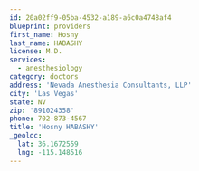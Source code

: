 ```yaml
---
id: 20a02ff9-05ba-4532-a189-a6c0a4748af4
blueprint: providers
first_name: Hosny
last_name: HABASHY
license: M.D.
services:
  - anesthesiology
category: doctors
address: 'Nevada Anesthesia Consultants, LLP'
city: 'Las Vegas'
state: NV
zip: '891024358'
phone: 702-873-4567
title: 'Hosny HABASHY'
_geoloc:
  lat: 36.1672559
  lng: -115.148516
---
```

